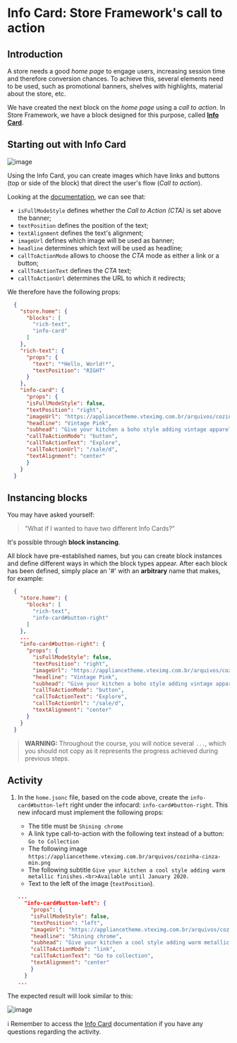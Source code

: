 # Info Card: Store Framework's call to action 

## Introduction

A store needs a good *home page* to engage users, increasing session time and therefore conversion chances. To achieve this, several elements need to be used, such as promotional banners, shelves with highlights, material about the store, etc. 

We have created the next block on the *home page* using a *call to action*. In Store Framework, we have a block designed for this purpose, called [**Info Card**](https://developers.vtex.com/docs/vtex-store-components-infocard).

## Starting out with Info Card

![image](https://user-images.githubusercontent.com/18701182/68480411-7b085800-0213-11ea-9426-31dcb0d0aa7d.png)

Using the Info Card, you can create images which have links and buttons (top or side of the block) that direct the user's flow (*Call to action*).

Looking at the [documentation](https://vtex.io/docs/app/vtex.store-components/info-card#blocks-api), we can see that:

- `isFullModeStyle` defines whether the *Call to Action (CTA)* is set above the banner;
- `textPosition` defines the position of the text;
- `textAlignment` defines the text's alignment;
- `imageUrl` defines which image will be used as banner;
- `headline` determines which text will be used as headline;
- `callToActionMode` allows to choose the *CTA* mode as either a link or a button;
- `callToActionText` defines the *CTA* text;
- `callToActionUrl` determines the URL to which it redirects;

We therefore have the following props:

```json
  {
    "store.home": {
      "blocks": [
        "rich-text",
        "info-card"
      ]
    },
    "rich-text": {
      "props": {
        "text": "*Hello, World!*",
        "textPosition": "RIGHT"
      }
    },
    "info-card": {
      "props": {
      "isFullModeStyle": false,
      "textPosition": "right",
      "imageUrl": "https://appliancetheme.vteximg.com.br/arquivos/cozinha-rosa-min.png",
      "headline": "Vintage Pink",
      "subhead": "Give your kitchen a boho style adding vintage apparels.<br>Available until January 2020.",
      "callToActionMode": "button",
      "callToActionText": "Explore",
      "callToActionUrl": "/sale/d",
      "textAlignment": "center"
      }
    }
  }
```

## Instancing blocks

You may have asked yourself: 
> "What if I wanted to have two different Info Cards?" 

It's possible through **block instancing**.

All block have pre-established names, but you can create block instances and define different ways in which the block types appear. After each block has been defined, simply place an '#' with an **arbitrary** name that makes, for example:

```json
  {
    "store.home": {
      "blocks": [
        "rich-text",
        "info-card#button-right"
      ]
    },
    ...
    "info-card#button-right": {
      "props": {
        "isFullModeStyle": false,
        "textPosition": "right",
        "imageUrl": "https://appliancetheme.vteximg.com.br/arquivos/cozinha-rosa-min.png",
        "headline": "Vintage Pink",
        "subhead": "Give your kitchen a boho style adding vintage apparels.<br>Available until January 2020.",
        "callToActionMode": "button",
        "callToActionText": "Explore",
        "callToActionUrl": "/sale/d",
        "textAlignment": "center"
      }
    }
  }
```

> **WARNING:** Throughout the course, you will notice several `...`, which you should not copy as it represents the progress achieved during previous steps. 
> 
## Activity

1. In the `home.jsonc` file, based on the code above, create the `info-card#button-left` right under the infocard: `info-card#button-right`. This new infocard must implement the following props:

    - The title must be `Shining chrome`
    - A link type call-to-action with the following text instead of a button: `Go to Collection` 
    - The following image `https://appliancetheme.vteximg.com.br/arquivos/cozinha-cinza-min.png`
    - The following subtitle `Give your kitchen a cool style adding warm metallic finishes.<br>Available until January 2020.`
    - Text to the left of the image (`textPosition`).

    ```json
    ...
      "info-card#button-left": {
        "props": {
        "isFullModeStyle": false,
        "textPosition": "left",
        "imageUrl": "https://appliancetheme.vteximg.com.br/arquivos/cozinha-cinza-min.png",
        "headline": "Shining chrome",
        "subhead": "Give your kitchen a cool style adding warm metallic finishes.<br>Available until January 2020.",
        "callToActionMode": "link",
        "callToActionText": "Go to collection",
        "textAlignment": "center"
        }
      }
    ...
    ```

The expected result will look similar to this:

![image](https://appliancetheme.vteximg.com.br/arquivos/info-card-activity.png)

:information_source: Remember to access the [Info Card](https://vtex.io/docs/app/vtex.store-components/Info-Card) documentation if you have any questions regarding the activity.
